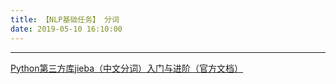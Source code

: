 ```yaml
---
title: 【NLP基础任务】 分词
date: 2019-05-10 16:10:00
---
```




---

[Python第三方库jieba（中文分词）入门与进阶（官方文档）](https://blog.csdn.net/qq_34337272/article/details/79554772)
